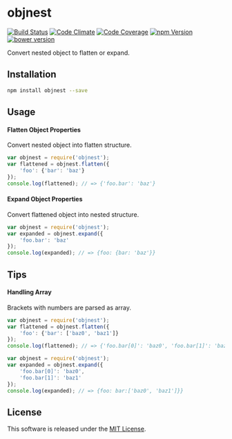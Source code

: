 objnest
==========

<!-- Badge Start -->
<a name="badges"></a>

[![Build Status][bd_travis_shield_url]][bd_travis_url]
[![Code Climate][bd_codeclimate_shield_url]][bd_codeclimate_url]
[![Code Coverage][bd_codeclimate_coverage_shield_url]][bd_codeclimate_url]
[![npm Version][bd_npm_shield_url]][bd_npm_url]
[![bower version][bd_bower_badge_url]][bd_repo_url]

[bd_repo_url]: https://github.com/okunishinishi/node-objnest
[bd_travis_url]: http://travis-ci.org/okunishinishi/node-objnest
[bd_travis_shield_url]: http://img.shields.io/travis/okunishinishi/node-objnest.svg?style=flat
[bd_license_url]: https://github.com/okunishinishi/node-objnest/blob/master/LICENSE
[bd_codeclimate_url]: http://codeclimate.com/github/okunishinishi/node-objnest
[bd_codeclimate_shield_url]: http://img.shields.io/codeclimate/github/okunishinishi/node-objnest.svg?style=flat
[bd_codeclimate_coverage_shield_url]: http://img.shields.io/codeclimate/coverage/github/okunishinishi/node-objnest.svg?style=flat
[bd_gemnasium_url]: https://gemnasium.com/okunishinishi/node-objnest
[bd_gemnasium_shield_url]: https://gemnasium.com/okunishinishi/node-objnest.svg
[bd_npm_url]: http://www.npmjs.org/package/objnest
[bd_npm_shield_url]: http://img.shields.io/npm/v/objnest.svg?style=flat
[bd_bower_badge_url]: https://img.shields.io/bower/v/objnest.svg?style=flat

<!-- Badge End -->


<!-- Description Start -->
<a name="description"></a>

Convert nested object to flatten or expand.

<!-- Description End -->




<!-- Sections Start -->
<a name="sections"></a>

<!-- Section from "doc/readme/01.Installation.md.hbs" Start -->

<a name="section-doc-readme-01-installation-md"></a>
Installation
-----

```bash
npm install objnest --save
```
<!-- Section from "doc/readme/01.Installation.md.hbs" End -->

<!-- Section from "doc/readme/02.Usage.md.hbs" Start -->

<a name="section-doc-readme-02-usage-md"></a>
Usage
-----

#### Flatten Object Properties

Convert nested object into flatten structure.

```javascript
var objnest = require('objnest');
var flattened = objnest.flatten({
    'foo': {'bar': 'baz'}
});
console.log(flattened); // => {'foo.bar': 'baz'}
```

#### Expand Object Properties

Convert flattened object into nested structure.

```javascript
var objnest = require('objnest');
var expanded = objnest.expand({
    'foo.bar': 'baz'
});
console.log(expanded); // => {foo: {bar: 'baz'}}
```
<!-- Section from "doc/readme/02.Usage.md.hbs" End -->

<!-- Section from "doc/readme/03.Tips.md.hbs" Start -->

<a name="section-doc-readme-03-tips-md"></a>
Tips
----

#### Handling Array

Brackets with numbers are parsed as array.

```javascript
var objnest = require('objnest');
var flattened = objnest.flatten({
    'foo': {'bar': ['baz0', 'baz1']}
});
console.log(flattened); // => {'foo.bar[0]': 'baz0', 'foo.bar[1]': 'baz1'}
```

```javascript
var objnest = require('objnest');
var expanded = objnest.expand({
    'foo.bar[0]': 'baz0',
    'foo.bar[1]': 'baz1'
});
console.log(expanded); // => {foo: bar:['baz0', 'baz1']}}
```
<!-- Section from "doc/readme/03.Tips.md.hbs" End -->


<!-- Sections Start -->


<!-- LICENSE Start -->
<a name="license"></a>

License
-------
This software is released under the [MIT License](https://github.com/okunishinishi/node-objnest/blob/master/LICENSE).

<!-- LICENSE End -->


